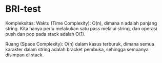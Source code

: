# BRI-test
Kompleksitas:
Waktu (Time Complexity): O(n), dimana n adalah panjang string. Kita hanya perlu melakukan satu pass melalui string, dan operasi push dan pop pada stack adalah O(1).

Ruang (Space Complexity): O(n) dalam kasus terburuk, dimana semua karakter dalam string adalah bracket pembuka, sehingga semuanya disimpan di stack.
